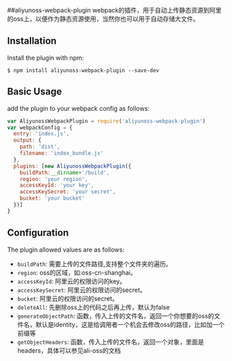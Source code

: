 ##aliyunoss-webpack-plugin
webpack的插件，用于自动上传静态资源到阿里的oss上，以便作为静态资源使用，当然你也可以用于自动存储大文件。  

Installation
------------
Install the plugin with npm:
```shell
$ npm install aliyunoss-webpack-plugin --save-dev
```

Basic Usage
-----------

add the plugin to your webpack config as follows:

```javascript
var AliyunossWebpackPlugin = require('aliyunoss-webpack-plugin')
var webpackConfig = {
  entry: 'index.js',
  output: {
    path: 'dist',
    filename: 'index_bundle.js'
  },
  plugins: [new AliyunossWebpackPlugin({
    buildPath:__dirname+'/build',
    region: 'your region',
    accessKeyId: 'your key',
    accessKeySecret: 'your secret',
    bucket: 'your bucket'
  })]
}
```

Configuration
-------------
The plugin allowed values are as follows:

- `buildPath`: 需要上传的文件路径,支持整个文件夹的遍历。 
- `region`: oss的区域，如:oss-cn-shanghai。
- `accessKeyId`: 阿里云的权限访问的key。
- `accessKeySecret`: 阿里云的权限访问的secret。
- `bucket`: 阿里云的权限访问的secret。
- `deleteAll`: 先删除oss上的代码之后再上传，默认为false
- `generateObjectPath`: 函数，传入上传的文件名，返回一个你想要的oss的文件名，默认是identity，这是给调用者一个机会去修改oss的路径，比如加一个前缀等
- `getObjectHeaders`: 函数，传入上传的文件名，返回一个对象，里面是headers，具体可以参见ali-oss的文档